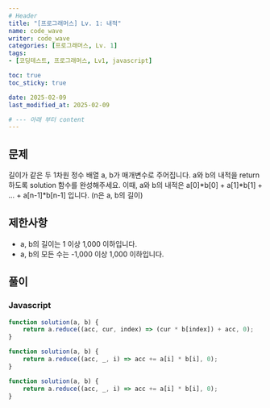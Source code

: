 ```yaml
---
# Header
title: "[프로그래머스] Lv. 1: 내적"
name: code_wave
writer: code_wave
categories: [프로그래머스, Lv. 1]
tags:
- [코딩테스트, 프로그래머스, Lv1, javascript]

toc: true
toc_sticky: true

date: 2025-02-09
last_modified_at: 2025-02-09

# --- 아래 부터 content
---
```


## 문제
길이가 같은 두 1차원 정수 배열 a, b가 매개변수로 주어집니다. a와 b의 내적을 return 하도록 solution 함수를 완성해주세요.
이때, a와 b의 내적은 a[0]*b[0] + a[1]*b[1] + ... + a[n-1]*b[n-1] 입니다. (n은 a, b의 길이)

## 제한사항
- a, b의 길이는 1 이상 1,000 이하입니다.
- a, b의 모든 수는 -1,000 이상 1,000 이하입니다.

## 풀이
### Javascript
```js
function solution(a, b) {
    return a.reduce((acc, cur, index) => (cur * b[index]) + acc, 0);
}
```

```js
function solution(a, b) {
    return a.reduce((acc, _, i) => acc += a[i] * b[i], 0);
}
```

```js
function solution(a, b) {
    return a.reduce((acc, _, i) => acc += a[i] * b[i], 0);
}
```

